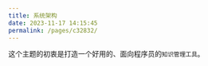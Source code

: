 ```yaml
---
title: 系统架构
date: 2023-11-17 14:15:45
permalink: /pages/c32832/
---
```


这个主题的初衷是打造一个好用的、面向程序员的`知识管理工具`。
